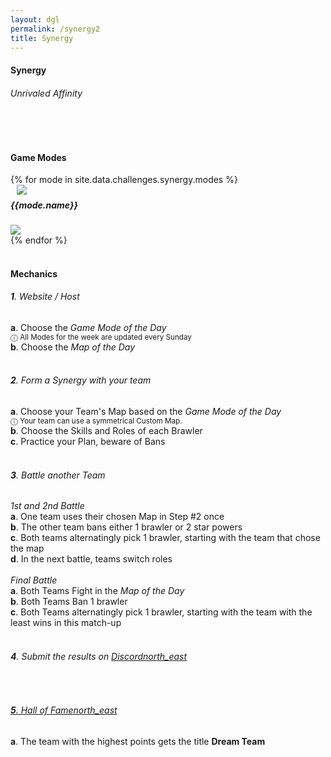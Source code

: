 ```yaml
---
layout: dgl
permalink: /synergy2
title: Synergy
---
```


<div class="row">
    <div class="col s12 center-align bg-defense-grid">
        <h4 class="logo-text">Synergy</h4>
        <h6 class="logo-sub-text">Unrivaled Affinity</h6>
        <br>
    </div>
</div>
<div class="container"> 
    <div class="row">
        <div class="col s12 m12 l12">
            <br>
            <h4>Game Modes</h4>
        </div>
        {% for mode in site.data.challenges.synergy.modes %}
        <div class="col s12 m8 offset-m2 l6">
            <div class="card" style="background-color:#{{mode.color}};">
              <div class="card-content header-slim row valign-wrapper">
                <div class="col s2" style="margin-left: 10px;">
                  <img class="responsive-img logo-img" src="/assets/img/modes/{{mode.resource}}.png"> <!-- notice the "circle" class -->
                </div>
                <div class="col s10">
                  <h5 class="brawl-text white-text" style="margin-top: 0.456rem">
                    {{mode.name}}
                  </h5>
                </div>
              </div>
              <div class="card-image">
                <img src="/assets/img/modes/{{mode.background}}.png">
              </div>
            </div>
        </div>
        {% endfor %}
        <div class="col s12 m12 l12">
            <br>
            <h4>Mechanics</h4>
            <h6><b>1</b>. Website / Host</h6>
            <h7><b>a</b>. Choose the <i>Game Mode of the Day</i></h7><br>
            <h7> <small>ⓘ All Modes for the week are updated every Sunday</small></h7><br>
            <h7><b>b</b>. Choose the <i>Map of the Day</i></h7><br><br>
            <h6><b>2</b>. Form a Synergy with your team</h6>
            <h7><b>a</b>. Choose your Team's Map based on the <i>Game Mode of the Day</i></h7><br>
            <h7> <small>ⓘ Your team can use a symmetrical Custom Map.</small></h7><br>
            <h7><b>b</b>. Choose the Skills and Roles of each Brawler</h7><br>
            <h7><b>c</b>. Practice your Plan, beware of Bans</h7><br><br>
            <h6><b>3</b>. Battle another Team</h6>
            <h7><i>1st and 2nd Battle</i></h7><br>
            <h7><b>a</b>. One team uses their chosen Map in Step #2 once</h7><br>
            <h7><b>b</b>. The other team bans either 1 brawler or 2 star powers</h7><br>
            <h7><b>c</b>. Both teams alternatingly pick 1 brawler, starting with the team that chose the map</h7><br>
            <h7><b>d</b>. In the next battle, teams switch roles</h7><br><br>
            <h7><i>Final Battle</i></h7><br>
            <h7><b>a</b>. Both Teams Fight in the <i>Map of the Day</i></h7><br>
            <h7><b>b</b>. Both Teams Ban 1 brawler</h7><br>
            <h7><b>c</b>. Both Teams alternatingly pick 1 brawler, starting with the team with the least wins in this match-up</h7><br><br>
            <h6><b>4</b>. Submit the results on <a href="{{site.url}}/#chat">Discord<i class="material-icons tiny">north_east</i></a></h6><br>
            <a href="{{site.url}}/hall-of-fame"><h6><b>5</b>. Hall of Fame<i class="material-icons tiny">north_east</i></h6></a>
            <h7><b>a</b>. The team with the highest points gets the title <b>Dream Team</b></h7><br><br>
        </div>
    </div>
    <br><br><br>
</div>